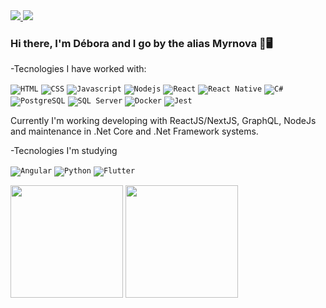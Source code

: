 <a href="https://www.linkedin.com/in/debycl2002/">
  <img src="https://img.icons8.com/fluent/48/000000/linkedin.png"/>
</a>
<a href="mailto:deboraca02.d@gmail.com">
  <img src="https://img.icons8.com/fluent/48/000000/gmail.png"/>
</a>

### Hi there, I'm Débora and I go by the alias Myrnova 👋🖥️

-Tecnologies I have worked with:

<code><img src="https://img.icons8.com/color/48/000000/html-5--v1.png" title="HTML"/></code>
<code><img src="https://img.icons8.com/color/48/000000/css3.png" title="CSS"/></code>
<code><img src="https://img.icons8.com/color/48/000000/javascript--v1.png" title="Javascript"/></code>
<code><img src="https://img.icons8.com/color/48/000000/nodejs.png" title="Nodejs" /></code>
<code><img src="https://img.icons8.com/color/48/000000/react-native.png" title="React"/></code>
<code><img src="https://img.icons8.com/nolan/48/react-native.png" title="React Native"/></code>
<code><img src="https://img.icons8.com/color/48/000000/c-sharp-logo.png" title="C#"/></code>
<code><img src="https://img.icons8.com/color/48/000000/postgreesql.png" title="PostgreSQL"/></code>
<code><img src="https://img.icons8.com/external-wanicon-flat-wanicon/48/000000/external-sql-server-big-data-wanicon-flat-wanicon.png" title="SQL Server"/></code>
<code><img src="https://img.icons8.com/fluency/48/000000/docker.png" title="Docker"/></code>
<code><a src="https://storybook.js.org" ><img src="https://img.icons8.com/external-tal-revivo-shadow-tal-revivo/48/000000/external-jest-can-collect-code-coverage-information-from-entire-projects-logo-shadow-tal-revivo.png" title="Jest"/></a></code>
<code><a src="https://storybook.js.org"><img src=""/></a></code>


Currently I'm working developing with ReactJS/NextJS, GraphQL, NodeJs and maintenance in .Net Core and .Net Framework systems.

-Tecnologies I'm studying

<code><img src="https://img.icons8.com/color/48/000000/angularjs.png" title="Angular"/></code>
<code><img src="https://img.icons8.com/color/48/000000/python--v1.png" title="Python"/></code>
<code><img src="https://img.icons8.com/color/48/000000/flutter.png" title="Flutter"/></code>

<img height="180" float="left" src="https://github-readme-stats.vercel.app/api?username=myrnova&show_icons=true&hide_border=true&text_color=bbffff&icon_color=ffffff&bg_color=333333&title_color=ffffff"></img>
<img height="180" float="left" src="https://github-readme-stats.vercel.app/api/top-langs/?username=myrnova&hide_border=true&layout=compact&text_color=bbffff&icon_color=ffffff&bg_color=333333&title_color=ffffff"></img>  
